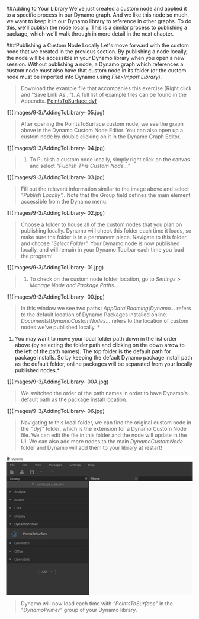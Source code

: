 <style>
img{display:block;margin-left: auto;   margin-right: auto }
</style>

##Adding to Your Library
We've just created a custom node and applied it to a specific process in our Dynamo graph. And we like this node so much, we want to keep it in our Dynamo library to reference in other graphs. To do this, we'll publish the node locally. This is a similar process to publishing a package, which we'll walk through in more detail in the next chapter.

###Publishing a Custom Node Locally
Let's move forward with the custom node that we created in the previous section. By publishing a node locally, the node will be accessible in your Dynamo library when you open a new session. Without publishing a node, a Dynamo graph which references a custom node must also have that custom node in its folder (or the custom node must be imported into Dynamo using *File>Import Library*).

>Download the example file that accompanies this exercise (Right click and "Save Link As..."). A full list of example files can be found in the Appendix. [PointsToSurface.dyf](datasets/9-3/PointsToSurface.dyf)

![](images/9-3/AddingToLibrary- 05.jpg)
> After opening the PointsToSurface custom node, we see the graph above in the Dynamo Custom Node Editor.  You can also open up a custom node by double clicking on it in the Dynamo Graph Editor.

![](images/9-3/AddingToLibrary- 04.jpg)
> 1. To Publish a custom node locally, simply right click on the canvas and select *"Publish This Custom Node..."*

![](images/9-3/AddingToLibrary- 03.jpg)
> Fill out the relevant information similar to the image above and select *"Publish Locally".*.  Note that the Group field defines the main element accessible from the Dynamo menu.

![](images/9-3/AddingToLibrary- 02.jpg)
> Choose a folder to house all of the custom nodes that you plan on publishing locally. Dynamo will check this folder each time it loads, so make sure the folder is in a permanent place.  Navigate to this folder and choose *"Select Folder".* Your Dynamo node is now published locally, and will remain in your Dynamo Toolbar each time you load the program!

![](images/9-3/AddingToLibrary- 01.jpg)
> 1. To check on the custom node folder location, go to *Settings > Manage Node and Package Paths...*

![](images/9-3/AddingToLibrary- 00.jpg)
> In this window we see two paths: *AppData\Roaming\Dynamo...* refers to the default location of Dynamo Packages installed online. *Documents\DynamoCustomNodes...* refers to the location of custom nodes we've published locally. *
1. You may want to move your local folder path down in the list order above (by selecting the folder path and clicking on the down arrow to the left of the path names).  The top folder is the default path for package installs.  So by keeping the default Dynamo package install path as the default folder, online packages will be separated from your locally published nodes.*

![](images/9-3/AddingToLibrary- 00A.jpg)
> We switched the order of the path names in order to have Dynamo's default path as the package install location.

![](images/9-3/AddingToLibrary- 06.jpg)
> Navigating to this local folder, we can find the original custom node in the *".dyf"* folder, which is the extension for a Dynamo Custom Node file.  We can edit the file in this folder and the node will update in the UI. We can also add more nodes to the main *DynamoCustomNode* folder and Dynamo will add them to your library at restart!

![](images/9-3/library.jpg)
> Dynamo will now load each time with *"PointsToSurface"* in the *"DynamoPrimer"* group of your Dynamo library.